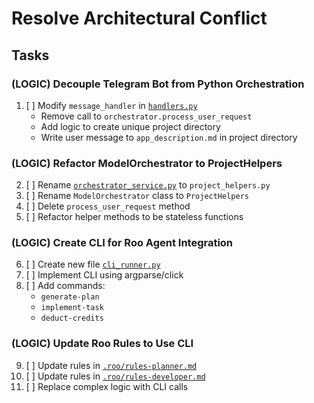 # Resolve Architectural Conflict

## Tasks

### (LOGIC) Decouple Telegram Bot from Python Orchestration
1. [ ] Modify `message_handler` in [`handlers.py`](ai_dev_bot_platform/app/telegram_bot/handlers.py)
   - Remove call to `orchestrator.process_user_request`
   - Add logic to create unique project directory
   - Write user message to `app_description.md` in project directory

### (LOGIC) Refactor ModelOrchestrator to ProjectHelpers
2. [ ] Rename [`orchestrator_service.py`](ai_dev_bot_platform/app/services/orchestrator_service.py) to `project_helpers.py`
3. [ ] Rename `ModelOrchestrator` class to `ProjectHelpers`
4. [ ] Delete `process_user_request` method
5. [ ] Refactor helper methods to be stateless functions

### (LOGIC) Create CLI for Roo Agent Integration
6. [ ] Create new file [`cli_runner.py`](ai_dev_bot_platform/cli_runner.py)
7. [ ] Implement CLI using argparse/click
8. [ ] Add commands: 
   - `generate-plan`
   - `implement-task`
   - `deduct-credits`

### (LOGIC) Update Roo Rules to Use CLI
9. [ ] Update rules in [`.roo/rules-planner.md`](.roo/rules-planner.md)
10. [ ] Update rules in [`.roo/rules-developer.md`](.roo/rules-developer.md)
11. [ ] Replace complex logic with CLI calls